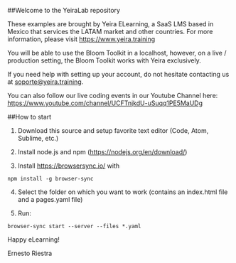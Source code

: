 ##Welcome to the YeiraLab repository

These examples are brought by Yeira ELearning, a SaaS LMS based in Mexico that services the LATAM market and other countries. For more information, please visit https://www.yeira.training

You will be able to use the Bloom Toolkit in a localhost, however, on a live / production setting, the Bloom Toolkit works with Yeira exclusively.

If you need help with setting up your account, do not hesitate contacting us at soporte@yeira.training.

You can also follow our live coding events in our Youtube Channel here: https://www.youtube.com/channel/UCFTnjkdU-uSuqq1PE5MaUDg

##How to start

1. Download this source and setup favorite text editor (Code, Atom, Sublime, etc.)

2. Install node.js and npm (https://nodejs.org/en/download/)

3. Install https://browsersync.io/ with

`npm install -g browser-sync`

4. Select the folder on which you want to work (contains an index.html file and a pages.yaml file)

5. Run: 

`browser-sync start --server --files *.yaml`


Happy eLearning!

Ernesto Riestra
